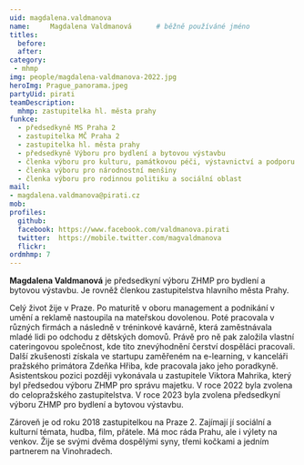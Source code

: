 ```yaml
---
uid: magdalena.valdmanova
name:     Magdalena Valdmanová  	# běžně používáné jméno
titles:
  before:
  after:
category:
 - mhmp
img: people/magdalena-valdmanova-2022.jpg
heroImg: Prague_panorama.jpeg
partyUid: pirati
teamDescription:
  mhmp: zastupitelka hl. města prahy
funkce: 
  - předsedkyně MS Praha 2
  - zastupitelka MČ Praha 2
  - zastupitelka hl. města prahy
  - předsedkyně Výboru pro bydlení a bytovou výstavbu
  - členka výboru pro kulturu, památkovou péči, výstavnictví a podporu cestovního ruchu
  - členka výboru pro národnostní menšiny
  - členka výboru pro rodinnou politiku a sociální oblast
mail:
- magdalena.valdmanova@pirati.cz
mob:			  
profiles:
  github:     
  facebook: https://www.facebook.com/valdmanova.pirati	
  twitter:  https://mobile.twitter.com/magvaldmanova	
  flickr:
ordmhmp: 7
---
```


**Magdalena Valdmanová** je předsedkyní výboru ZHMP pro bydlení a bytovou výstavbu. Je rovněž členkou zastupitelstva hlavního města Prahy. 

Celý život žije v Praze. Po maturitě v oboru management a podnikání v umění a reklamě nastoupila na mateřskou dovolenou. Poté pracovala v různých firmách a následně v tréninkové kavárně, která zaměstnávala mladé lidi po odchodu z dětských domovů. Právě pro ně pak založila vlastní cateringovou společnost, kde tito znevýhodnění čerství dospěláci pracovali. Další zkušenosti získala ve startupu zaměřeném na e-learning, v kanceláři pražského primátora Zdeňka Hřiba, kde pracovala jako jeho poradkyně. Asistentskou pozici později vykonávala u zastupitele Viktora Mahrika, který byl předsedou výboru ZHMP pro správu majetku. V roce 2022 byla zvolena do celopražského zastupitelstva. V roce 2023 byla zvolena předsedkyní výboru ZHMP pro bydlení a bytovou výstavbu.

Zároveň je od roku 2018 zastupitelkou na Praze 2. Zajímají jí sociální a kulturní témata, hudba, film, přátele. Má moc ráda Prahu, ale i výlety na venkov. Žije se svými dvěma dospělými syny, třemi kočkami a jedním partnerem na Vinohradech.

